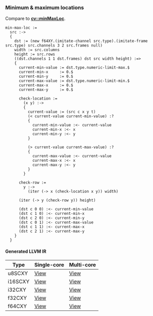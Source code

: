 ### Minimum & maximum locations
Compare to **[cv::minMaxLoc](http://docs.opencv.org/2.4.8/modules/core/doc/operations_on_arrays.html#minmaxloc)**.

    min-max-loc :=
      src :->
      {
        dst := (new f64XY.(imitate-channel src.type).(imitate-frame src.type) src.channels 3 2 src.frames null)
        width := src.columns
        height := src.rows
        ((dst.channels 1 1 dst.frames) dst src width height) :=>
        {
          current-min-value := dst.type.numeric-limit-max.$
          current-min-x     := 0.$
          current-min-y     := 0.$
          current-max-value := dst.type.numeric-limit-min.$
          current-max-x     := 0.$
          current-max-y     := 0.$

          check-location :=
            (x y) :->
            {
              current-value := (src c x y t)
              (< current-value current-min-value) :?
              {
                current-min-value :<- current-value
                current-min-x :<- x
                current-min-y :<- y
              }

              (> current-value current-max-value) :?
              {
                current-max-value :<- current-value
                current-max-x :<- x
                current-max-y :<- y
              }
            }

          check-row :=
            y :->
              (iter (-> x (check-location x y)) width)

          (iter (-> y (check-row y)) height)

          (dst c 0 0) :<- current-min-value
          (dst c 1 0) :<- current-min-x
          (dst c 2 0) :<- current-min-y
          (dst c 0 1) :<- current-max-value
          (dst c 1 1) :<- current-max-x
          (dst c 2 1) :<- current-max-y
        }
      }

#### Generated LLVM IR
| Type    | Single-core | Multi-core |
|---------|-------------|------------|
| u8SCXY  | [View](https://s3.amazonaws.com/liblikely/benchmarks/min_max_loc_f64CXY_u8SCXY.ll)  | [View](https://s3.amazonaws.com/liblikely/benchmarks/min_max_loc_f64CXY_u8SCXY_m.ll)  |
| i16SCXY | [View](https://s3.amazonaws.com/liblikely/benchmarks/min_max_loc_f64CXY_i16SCXY.ll) | [View](https://s3.amazonaws.com/liblikely/benchmarks/min_max_loc_f64CXY_i16SCXY_m.ll) |
| i32CXY  | [View](https://s3.amazonaws.com/liblikely/benchmarks/min_max_loc_f64CXY_i32CXY.ll)  | [View](https://s3.amazonaws.com/liblikely/benchmarks/min_max_loc_f64CXY_i32CXY_m.ll)  |
| f32CXY  | [View](https://s3.amazonaws.com/liblikely/benchmarks/min_max_loc_f64CXY_f32CXY.ll)  | [View](https://s3.amazonaws.com/liblikely/benchmarks/min_max_loc_f64CXY_f32CXY_m.ll)  |
| f64CXY  | [View](https://s3.amazonaws.com/liblikely/benchmarks/min_max_loc_f64CXY_f64CXY.ll)  | [View](https://s3.amazonaws.com/liblikely/benchmarks/min_max_loc_f64CXY_f64CXY_m.ll)  |
